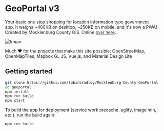 # GeoPortal v3

Your basic one stop shopping for location information type government app. It weighs ~400KB on desktop, ~250KB on mobile, and it's now a PWA! Created by Mecklenburg County GIS. Online [over here](https://mcmap.org/geoportal/). 

![Imgur](http://i.imgur.com/vhpOqNj.png)


Much ♥ for the projects that make this site possible:
OpenStreetMap, OpenMapTiles, Mapbox GL JS, Vue.js, and Material Design Lite


## Getting started

```bash
git clone https://github.com/tobinbradley/Mecklenburg-County-GeoPortal.git geoportal
cd geoportal
npm install
npm run build
npm start
```

To build the app for deployment (service work precache, uglify, image min, etc.), run the build again:

``` bash
npm run build
```
